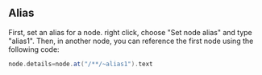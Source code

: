 ## Alias
First, set an alias for a node. right click, choose "Set node alias" and type "alias1".
Then, in another node, you can reference the first node using the following code:
```groovy
node.details=node.at("/**/~alias1").text
```

